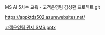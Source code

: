MS AI 5차수 교육 - 고객운영팀 김성환
프로젝트 git

https://appktds502.azurewebsites.net/


[고객운영팀 관제 SMS.pptx](https://github.com/user-attachments/files/22363922/SMS.pptx)
